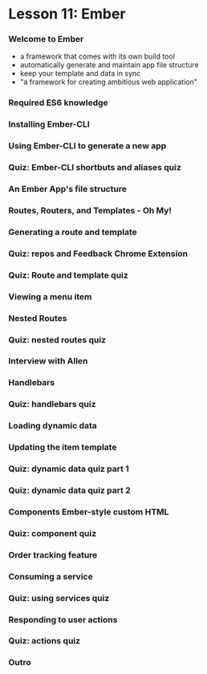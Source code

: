 # Lesson 11: Ember

### Welcome to Ember
* a framework that comes with its own build tool
* automatically generate and maintain app file structure
* keep your template and data in sync
* "a framework for creating ambitious web application"

### Required ES6 knowledge
### Installing Ember-CLI
### Using Ember-CLI to generate a new app
### Quiz: Ember-CLI shortbuts and aliases quiz
### An Ember App's file structure
### Routes, Routers, and Templates - Oh My!
### Generating a route and template
### Quiz: repos and Feedback Chrome Extension
### Quiz: Route and template quiz
### Viewing a menu item
### Nested Routes
### Quiz: nested routes quiz
### Interview with Allen
### Handlebars
### Quiz: handlebars quiz
### Loading dynamic data
### Updating the item template
### Quiz: dynamic data quiz part 1
### Quiz: dynamic data quiz part 2
### Components Ember-style custom HTML
### Quiz: component quiz
### Order tracking feature
### Consuming a service
### Quiz: using services quiz
### Responding to user actions
### Quiz: actions quiz
### Outro
